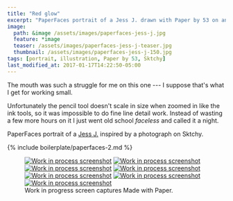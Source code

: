 ```yaml
---
title: "Red glow"
excerpt: "PaperFaces portrait of a Jess J. drawn with Paper by 53 on an iPad."
image: 
  path: &image /assets/images/paperfaces-jess-j.jpg 
  feature: *image
  teaser: /assets/images/paperfaces-jess-j-teaser.jpg
  thumbnail: /assets/images/paperfaces-jess-j-150.jpg
tags: [portrait, illustration, Paper by 53, Sktchy]
last_modified_at: 2017-01-17T14:22:50-05:00
---
```


The mouth was such a struggle for me on this one --- I suppose that's what I get for working small.

Unfortunately the pencil tool doesn't scale in size when zoomed in like the ink tools, so it was impossible to do fine line detail work. Instead of wasting a few more hours on it I just went old school *faceless* and called it a night.

PaperFaces portrait of a [Jess J.](http://sktchy.com/pFAWd) inspired by a photograph on Sktchy.

{% include boilerplate/paperfaces-2.md %}

<figure class="third">
  <a href="/assets/images/paperfaces-jess-j-process-1-lg.jpg"><img src="/assets/images/paperfaces-jess-j-process-1-600.jpg" alt="Work in process screenshot"></a>
  <a href="/assets/images/paperfaces-jess-j-process-2-lg.jpg"><img src="/assets/images/paperfaces-jess-j-process-2-600.jpg" alt="Work in process screenshot"></a>
  <a href="/assets/images/paperfaces-jess-j-process-3-lg.jpg"><img src="/assets/images/paperfaces-jess-j-process-3-600.jpg" alt="Work in process screenshot"></a>
  <a href="/assets/images/paperfaces-jess-j-process-4-lg.jpg"><img src="/assets/images/paperfaces-jess-j-process-4-600.jpg" alt="Work in process screenshot"></a>
  <a href="/assets/images/paperfaces-jess-j-process-5-lg.jpg"><img src="/assets/images/paperfaces-jess-j-process-5-600.jpg" alt="Work in process screenshot"></a>
  <a href="/assets/images/paperfaces-jess-j-process-6-lg.jpg"><img src="/assets/images/paperfaces-jess-j-process-6-600.jpg" alt="Work in process screenshot"></a>
  <a href="/assets/images/paperfaces-jess-j-process-7-lg.jpg"><img src="/assets/images/paperfaces-jess-j-process-7-600.jpg" alt="Work in process screenshot"></a>
  <figcaption>Work in progress screen captures Made with Paper.</figcaption>
</figure>
